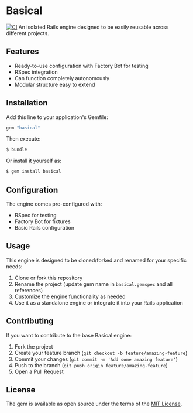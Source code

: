 # Basical
[![CI](https://github.com/Eth3rnit3/basical/actions/workflows/ci.yml/badge.svg)](https://github.com/Eth3rnit3/basical/actions/workflows/ci.yml)
An isolated Rails engine designed to be easily reusable across different projects.

## Features
- Ready-to-use configuration with Factory Bot for testing
- RSpec integration
- Can function completely autonomously
- Modular structure easy to extend

## Installation
Add this line to your application's Gemfile:

```ruby
gem "basical"
```

Then execute:
```bash
$ bundle
```

Or install it yourself as:
```bash
$ gem install basical
```

## Configuration
The engine comes pre-configured with:
- RSpec for testing
- Factory Bot for fixtures
- Basic Rails configuration

## Usage
This engine is designed to be cloned/forked and renamed for your specific needs:

1. Clone or fork this repository
2. Rename the project (update gem name in `basical.gemspec` and all references)
3. Customize the engine functionality as needed
4. Use it as a standalone engine or integrate it into your Rails application

## Contributing
If you want to contribute to the base Basical engine:
1. Fork the project
2. Create your feature branch (`git checkout -b feature/amazing-feature`)
3. Commit your changes (`git commit -m 'Add some amazing feature'`)
4. Push to the branch (`git push origin feature/amazing-feature`)
5. Open a Pull Request

## License
The gem is available as open source under the terms of the [MIT License](https://opensource.org/licenses/MIT).
